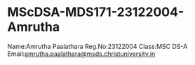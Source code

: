 # MScDSA-MDS171-23122004-Amrutha
Name:Amrutha Paalathara
Reg.No:23122004
Class:MSC DS-A
Email:amrutha.paalathara@msds.christuniversity.in